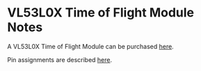 # VL53L0X Time of Flight Module Notes

A VL53L0X Time of Flight Module can be purchased [here](https://www.tindie.com/products/blkbox/vl53l0x-module-with-protective-case/).

Pin assignments are described [here](https://d3s5r33r268y59.cloudfront.net/51533/products/thumbs/2016-08-24T14:48:27.756Z-bb-vl53l0xm1_1-大的.jpg.2560x2560_q85.jpg).